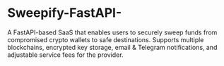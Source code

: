 # Sweepify-FastAPI-
A FastAPI-based SaaS that enables users to securely sweep funds from compromised crypto wallets to safe destinations. Supports multiple blockchains, encrypted key storage, email &amp; Telegram notifications, and adjustable service fees for the provider.
